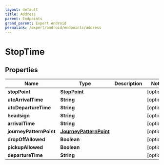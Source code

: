 ```yaml
---
layout: default
title: Address
parent: Endpoints
grand_parent: Expert Android
permalink: /expert/android/endpoints/address
---
```


# StopTime

## Properties
Name | Type | Description | Notes
------------ | ------------- | ------------- | -------------
**stopPoint** | [**StopPoint**](StopPoint.md) |  |  [optional]
**utcArrivalTime** | **String** |  |  [optional]
**utcDepartureTime** | **String** |  |  [optional]
**headsign** | **String** |  |  [optional]
**arrivalTime** | **String** |  |  [optional]
**journeyPatternPoint** | [**JourneyPatternPoint**](JourneyPatternPoint.md) |  |  [optional]
**dropOffAllowed** | **Boolean** |  |  [optional]
**pickupAllowed** | **Boolean** |  |  [optional]
**departureTime** | **String** |  |  [optional]



